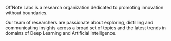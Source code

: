 
OffNote Labs is a research organization dedicated to promoting innovation without boundaries. 

Our team of researchers are passionate about exploring, distilling and communicating insights across a broad set of topics and the latest trends in domains of Deep Learning and Artificial Intelligence.


